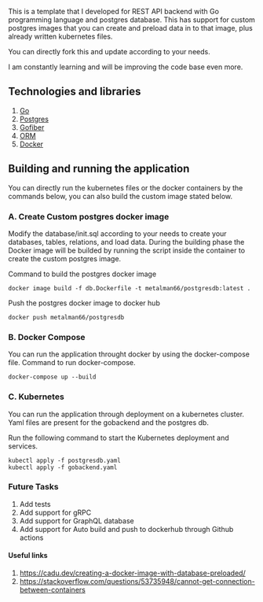 This is a template that I developed for REST API backend with Go programming language and postgres database.
This has support for custom postgres images that you can create and preload data in to that image, plus already written kubernetes files.

You can directly fork this and update according to your needs.

I am constantly learning and will be improving the code base even more.

## Technologies and libraries
1. [Go](https://go.dev/)
2. [Postgres](https://www.postgresql.org/)
3. [Gofiber](https://gofiber.io/)
4. [ORM](https://gorm.io/)
5. [Docker](https://www.docker.com/)

## Building and running the application

You can directly run the kubernetes files or the docker containers by the commands below, you can also build the custom image stated below.

### A. Create Custom postgres docker image
Modify the database/init.sql according to your needs to create your databases, tables, relations, and load data.
During the building phase the Docker image will be builded by running the script inside the container to create the custom postgres image.

Command to build the postgres docker image
```
docker image build -f db.Dockerfile -t metalman66/postgresdb:latest .
```

Push the postgres docker image to docker hub
```
docker push metalman66/postgresdb
```

### B. Docker Compose

You can run the application throught docker by using the docker-compose file.
Command to run docker-compose.

```
docker-compose up --build
```

### C. Kubernetes
You can run the application through deployment on a kubernetes cluster. 
Yaml files are present for the gobackend and the postgres db.

Run the following command to start the Kubernetes deployment and services.
```
kubectl apply -f postgresdb.yaml
kubectl apply -f gobackend.yaml
```

### Future Tasks
1. Add tests 
2. Add support for gRPC
3. Add support for GraphQL database 
4. Add support for Auto build and push to dockerhub through Github actions

#### Useful links
1. https://cadu.dev/creating-a-docker-image-with-database-preloaded/
2. https://stackoverflow.com/questions/53735948/cannot-get-connection-between-containers
